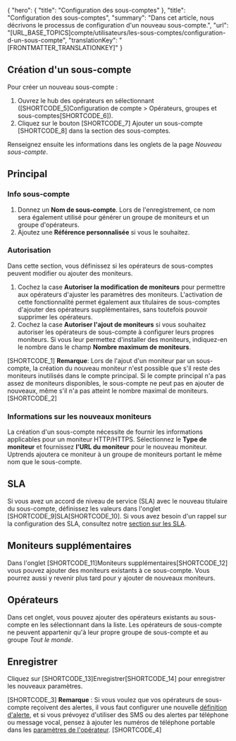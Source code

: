 {
  "hero": {
    "title": "Configuration des sous-comptes"
  },
  "title": "Configuration des sous-comptes",
  "summary": "Dans cet article, nous décrivons le processus de configuration d'un nouveau sous-compte.",
  "url": "[URL_BASE_TOPICS]compte/utilisateurs/les-sous-comptes/configuration-d-un-sous-compte",
  "translationKey": "[FRONTMATTER_TRANSLATIONKEY]"
}

## Création d'un sous-compte

Pour créer un nouveau sous-compte :

1. Ouvrez le hub des opérateurs en sélectionnant ([SHORTCODE_5]Configuration de compte > Opérateurs, groupes et sous-comptes[SHORTCODE_6]).
2. Cliquez sur le bouton [SHORTCODE_7] Ajouter un sous-compte [SHORTCODE_8] dans la section des sous-comptes.

Renseignez ensuite les informations dans les onglets de la page *Nouveau sous-compte*.

## Principal
### Info sous-compte

1. Donnez un **Nom de sous-compte**. Lors de l'enregistrement, ce nom sera également utilisé pour générer un groupe de moniteurs et un groupe d'opérateurs.
2. Ajoutez une **Référence personnalisée** si vous le souhaitez.

### Autorisation

Dans cette section, vous définissez si les opérateurs de sous-comptes peuvent modifier ou ajouter des moniteurs.

1. Cochez la case **Autoriser la modification de moniteurs** pour permettre aux opérateurs d'ajuster les paramètres des moniteurs. L'activation de cette fonctionnalité permet également aux titulaires de sous-comptes d'ajouter des opérateurs supplémentaires, sans toutefois pouvoir supprimer les opérateurs.
2. Cochez la case **Autoriser l'ajout de moniteurs** si vous souhaitez autoriser les opérateurs de sous-compte à configurer leurs propres moniteurs. Si vous leur permettez d'installer des moniteurs, indiquez-en le nombre dans le champ **Nombre maximum de moniteurs**.

[SHORTCODE_1]
**Remarque**: Lors de l'ajout d'un moniteur par un sous-compte, la création du nouveau moniteur n'est possible que s'il reste des moniteurs inutilisés dans le compte principal. Si le compte principal n'a pas assez de moniteurs disponibles, le sous-compte ne peut pas en ajouter de nouveaux, même s'il n'a pas atteint le nombre maximal de moniteurs.
[SHORTCODE_2]

### Informations sur les nouveaux moniteurs

La création d'un sous-compte nécessite de fournir les informations applicables pour un moniteur HTTP/HTTPS. Sélectionnez le **Type de moniteur** et fournissez **l'URL du moniteur** pour le nouveau moniteur. Uptrends ajoutera ce moniteur à un groupe de moniteurs portant le même nom que le sous-compte.

## SLA

Si vous avez un accord de niveau de service (SLA) avec le nouveau titulaire du sous-compte, définissez les valeurs dans l'onglet [SHORTCODE_9]SLA[SHORTCODE_10]. Si vous avez besoin d'un rappel sur la configuration des SLA, consultez notre [section sur les SLA]([LINK_URL_1]).

## Moniteurs supplémentaires

Dans l'onglet [SHORTCODE_11]Moniteurs supplémentaires[SHORTCODE_12] vous pouvez ajouter des moniteurs existants à ce sous-compte. Vous pourrez aussi y revenir plus tard pour y ajouter de nouveaux moniteurs.

## Opérateurs

Dans cet onglet, vous pouvez ajouter des opérateurs existants au sous-compte en les sélectionnant dans la liste. Les opérateurs de sous-compte ne peuvent appartenir qu'à leur propre groupe de sous-compte et au groupe *Tout le monde*.

## Enregistrer

Cliquez sur [SHORTCODE_13]Enregistrer[SHORTCODE_14] pour enregistrer les nouveaux paramètres.

[SHORTCODE_3]
**Remarque** : Si vous voulez que vos opérateurs de sous-compte reçoivent des alertes, il vous faut configurer une nouvelle [définition d'alerte]([LINK_URL_2]), et si vous prévoyez d'utiliser des SMS ou des alertes par téléphone ou message vocal, pensez à ajouter les numéros de téléphone portable dans les [paramètres de l'opérateur]([LINK_URL_3]).
[SHORTCODE_4]
